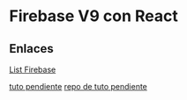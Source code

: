 # Firebase V9 con React


## Enlaces

[List Firebase](https://www.youtube.com/playlist?list=PLCG3NOef02QgaINOlaevZylop8cK9VwEy)

[tuto pendiente](https://www.youtube.com/watch?v=7UauYalZqkc)
[repo de tuto pendiente](https://github.com/codewithas1/FirebaseTutorial/blob/master/src/firebase.js)
